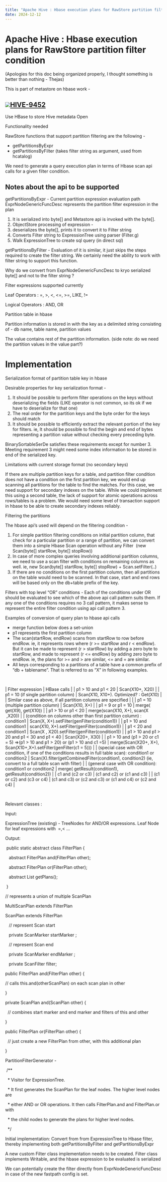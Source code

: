 ```yaml
---
title: "Apache Hive : Hbase execution plans for RawStore partition filter condition"
date: 2024-12-12
---
```










# Apache Hive : Hbase execution plans for RawStore partition filter condition






(Apologies for this doc being organized properly, I thought something is better than nothing - Thejas)

  
This is part of metastore on hbase work - 

[![](https://issues.apache.org/jira/secure/viewavatar?size=xsmall&avatarId=21140&avatarType=issuetype)HIVE-9452](https://issues.apache.org/jira/browse/HIVE-9452?src=confmacro)
 -
 Use HBase to store Hive metadata
Open

Functionality needed

  


RawStore functions that support partition filtering are the following - 

* getPartitionsByExpr
* getPartitionsByFilter (takes filter string as argument, used from hcatalog)

  


We need to generate a query execution plan in terms of Hbase scan api calls for a given filter condition.

  


## Notes about the api to be supported

  


getPartitionsByExpr - Current partition expression evaluation path ExprNodeGenericFuncDesc represents the partition filter expression in the plan

1. It is serialized into byte[] and Metastore api is invoked with the byte[].
2. ObjectStore processing of expression -
1. deserializes the byte[], prints it to convert it to Filter string
2. Converts Filter string to ExpressionTree using parser (Filter.g)
3. Walk ExpressionTree to create sql query (in direct sql)

  


getPartitionsByFilter - Evaluation of it is similar, it just skips the steps required to create the filter string. We certainly need the ability to work with filter string to support this function.

  


Why do we convert from ExprNodeGenericFuncDesc to kryo serialized byte[] and not to the filter string ?

  


Filter expressions supported currently

 Leaf Operators : =, >, <, <=, >=, LIKE, !=

 Logical Operators : AND, OR

  


Partition table in hbase

Partition information is stored in with the key as a delimited string consisting of - db name, table name, partition values

The value contains rest of the partition information. (side note: do we need the partition values in the value part?)

  
  
  
  
  
  
  
  
  


# Implementation

  


Serialization format of partition table key in hbase

  


Desirable properties for key serialization format -

1. It should be possible to perform filter operations on the keys without deserializing the fields (LIKE operator is not common, so its ok if we have to deserialize for that one)
2. The real order for the partition keys and the byte order for the keys should match
3. It should be possible to efficiently extract the relevant portion of the key for filters. ie, It should be possible to find the begin and end of bytes representing a partition value without checking every preceding byte.

BinarySortableSerDe satisfies these requirements except for number 3. Meeting requirement 3 might need some index information to be stored in end of the serialized key.

  


Limitations with current storage format (no secondary keys)

If there are multiple partition keys for a table, and partition filter condition does not have a condition on the first partition key, we would end up scanning all partitions for the table to find the matches. For this case, we need support for secondary indexes on the table. While we could implement this using a second table, the lack of support for atomic operations across rows/tables is a problem. We would need some level of transaction support in hbase to be able to create secondary indexes reliably. 

  
  


Filtering the partitions

The hbase api’s used will depend on the filtering condition -

1. For simple partition filtering conditions on initial partition column, that check for a particular partition or a range of partition, we can convert them into a simple Hbase Scan operation without any Filter  (new Scan(byte[] startRow, byte[] stopRow))
2. In case of more complex queries involving additional partition columns, we need to use a scan filter with conditions on remaining columns as well. ie, new Scan(byte[] startRow, byte[] stopRow) + Scan.setFilter(..)
3. If there are no conditions on the first partition column, then all partitions on the table would need to be scanned. In that case, start and end rows will be based only on the db+table prefix of the key.

  


Filters with top level “OR” conditions - Each of the conditions under OR should be evaluated to see which of the above api call pattern suits them. If any one of the conditions requires no 3 call pattern, it makes sense to represent the entire filter condition using api call pattern 3.

  
  


Examples of conversion of query plan to hbase api calls

* merge function below does a set-union
* p1 represents the first partition column
* The scan(startRow, endRow) scans from startRow to row before endRow. ie, it represents rows where (r >= startRow and r < endRow). But it can be made to represent (r > startRow) by adding a zero byte to startRow, and made to represent (r <= endRow) by adding zero byte to endRow. ie, the plans for >= and > are similar, <= and = are similar.
* All keys corresponding to a partitions of a table have a common prefix of “db + tablename”. That is referred to as “X” in following examples.

  
  


 



| Filter expression | HBase calls |
| p1 > 10 and p1 < 20  | Scan(X10+, X20) |
| p1 = 10 (if single partition column) | Scan(X10, X10+). Optimized? : Get(X10) |
| Similar case as above, if all partition columns are specified |  |
| p1 = 10 (multiple partition column) | Scan(X10, X+) |
| p1 = 9 or p1 = 10 | merge( get(X9), get(X10)) |
| p1 > 10 or p1 < 20 | merge(scan(X10, X+), scan(X  ,X20)) |
| (condition on columns other than first partition column) : condition1 | Scan(X, X+).setFilter(genFilter(condition1)) |
| p1 > 10 and condition1 | scan(X10, X+).setFilter(genFilter(condition1)) |
| p1 < 20 and condition1 | Scan(X , X20).setFilter(genFilter(condition1)) |
| p1 > 10 and p1 > 20 and p1 < 30 and p1 < 40 | Scan(X20+, X30) |
| p1 > 10 and (p1 > 20 or c1 = 5) =>(p1 > 10 and p1 > 20) or (p1 > 10 and c1 =5) | merge(Scan(X20+, X+), Scan(X10+,X+).setFilter(genFilter(c1 = 5))) |
| (special case with OR condition, if one of the conditions results in full table scan): condition1 or condition2 | Scan(X).filter(getCombinedFilter(condition1, condition2) (ie, convert to a full table scan with filter) |
| (general case with OR condition): condition1 or condition2 | merge( getResult(condition1), getResult(condition2)) |
| c1 and (c2 or c3) | (c1 and c2) or (c1 and c3) |
| (c1 or c2) and (c3 or c4) | (c1 and c3) or (c2 and c3) or (c1 and c4) or (c2 and c4) |

 

  
  


Relevant classes :

  


Input:

ExpressionTree (existing) - TreeNodes for AND/OR expressions. Leaf Node for leaf expressions with  =,< ...

  


Output:

  public static abstract class FilterPlan {

    abstract FilterPlan and(FilterPlan other);

    abstract FilterPlan or(FilterPlan other);

    abstract List<ScanPlan> getPlans();

  }

  


// represents a union of multiple ScanPlan

MultiScanPlan extends FilterPlan

  
  


ScanPlan extends FilterPlan

    // represent Scan start

    private ScanMarker startMarker ;

    // represent Scan end

    private ScanMarker endMarker ;

    private ScanFilter filter;

  


public FilterPlan and(FilterPlan other) {

 // calls this.and(otherScanPlan) on each scan plan in other

}

private ScanPlan and(ScanPlan other) {

   // combines start marker and end marker and filters of this and other

}

public FilterPlan or(FilterPlan other) {

   // just create a new FilterPlan from other, with this additional plan

}

  
  


PartitionFilterGenerator -

  /**

   * Visitor for ExpressionTree.

   * It first generates the ScanPlan for the leaf nodes. The higher level nodes are

   * either AND or OR operations. It then calls FilterPlan.and and FilterPlan.or with

   * the child nodes to generate the plans for higher level nodes.

   */

  
  
  


Initial implementation: Convert from from ExpressionTree to Hbase filter, thereby implementing both getPartitionsByFilter and getPartitionsByExpr

  


A new custom Filter class implementation needs to be created. Filter class implements Writable, and the hbase expression to be evaluated is serialized 

  


We can potentially create the filter directly from ExprNodeGenericFuncDesc in case of the new fastpath config is set.

  




 

 

